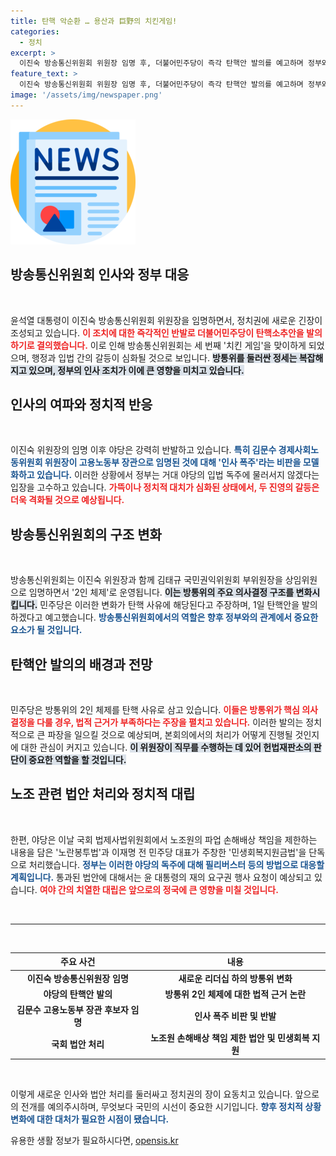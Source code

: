 ```yaml
---
title: 탄핵 악순환 … 용산과 巨野의 치킨게임!
categories:
  - 정치
excerpt: >
  이진숙 방송통신위원회 위원장 임명 후, 더불어민주당이 즉각 탄핵안 발의를 예고하며 정부와 야당 간 대치가 격화되고 있다. 윤석열 대통령의 강력한 인사 폭주 속에서 방통위 치킨 게임이 시작됐다. 이목을 끄는 이번 정치적 갈등의 결과는?
feature_text: >
  이진숙 방송통신위원회 위원장 임명 후, 더불어민주당이 즉각 탄핵안 발의를 예고하며 정부와 야당 간 대치가 격화되고 있다. 윤석열 대통령의 강력한 인사 폭주 속에서 방통위 치킨 게임이 시작됐다. 이목을 끄는 이번 정치적 갈등의 결과는?
image: '/assets/img/newspaper.png'
---
```


<p><img src="/assets/img/newspaper.png" alt="kimp 속보" /></p>

<h2 data-ke-size="size26">방송통신위원회 인사와 정부 대응</h2>

<p data-ke-size="size16">&nbsp;</p>

<p>윤석열 대통령이 이진숙 방송통신위원회 위원장을 임명하면서, 정치권에 새로운 긴장이 조성되고 있습니다. <b><span style="color: #ee2323;">이 조치에 대한 즉각적인 반발로 더불어민주당이 탄핵소추안을 발의하기로 결의했습니다.</span></b> 이로 인해 방송통신위원회는 세 번째 '치킨 게임'을 맞이하게 되었으며, 행정과 입법 간의 갈등이 심화될 것으로 보입니다. <b><span style="background-color: #21538527;">방통위를 둘러싼 정세는 복잡해지고 있으며, 정부의 인사 조치가 이에 큰 영향을 미치고 있습니다.</span></b> </p>

<h2 data-ke-size="size26">인사의 여파와 정치적 반응</h2>

<p data-ke-size="size16">&nbsp;</p>

<p>이진숙 위원장의 임명 이후 야당은 강력히 반발하고 있습니다. <b><span style="color: #1a5490;">특히 김문수 경제사회노동위원회 위원장이 고용노동부 장관으로 임명된 것에 대해 '인사 폭주'라는 비판을 모델화하고 있습니다.</span></b> 이러한 상황에서 정부는 거대 야당의 입법 독주에 물러서지 않겠다는 입장을 고수하고 있습니다. <b><span style="color: #ee2323;">가뜩이나 정치적 대치가 심화된 상태에서, 두 진영의 갈등은 더욱 격화될 것으로 예상됩니다.</span></b> </p>

<h2 data-ke-size="size26">방송통신위원회의 구조 변화</h2>

<p data-ke-size="size16">&nbsp;</p>

<p>방송통신위원회는 이진숙 위원장과 함께 김태규 국민권익위원회 부위원장을 상임위원으로 임명하면서 '2인 체제'로 운영됩니다. <b><span style="background-color: #21538527;">이는 방통위의 주요 의사결정 구조를 변화시킵니다.</span></b> 민주당은 이러한 변화가 탄핵 사유에 해당된다고 주장하며, 1일 탄핵안을 발의하겠다고 예고했습니다. <b><span style="color: #1a5490;">방송통신위원회에서의 역할은 향후 정부와의 관계에서 중요한 요소가 될 것입니다.</span></b> </p>

<h2 data-ke-size="size26">탄핵안 발의의 배경과 전망</h2>

<p data-ke-size="size16">&nbsp;</p>

<p>민주당은 방통위의 2인 체제를 탄핵 사유로 삼고 있습니다. <b><span style="color: #ee2323;">이들은 방통위가 핵심 의사결정을 다룰 경우, 법적 근거가 부족하다는 주장을 펼치고 있습니다.</span></b> 이러한 발의는 정치적으로 큰 파장을 일으킬 것으로 예상되며, 본회의에서의 처리가 어떻게 진행될 것인지에 대한 관심이 커지고 있습니다. <b><span style="background-color: #21538527;">이 위원장이 직무를 수행하는 데 있어 헌법재판소의 판단이 중요한 역할을 할 것입니다.</span></b> </p>

<h2 data-ke-size="size26">노조 관련 법안 처리와 정치적 대립</h2>

<p data-ke-size="size16">&nbsp;</p>

<p>한편, 야당은 이날 국회 법제사법위원회에서 노조원의 파업 손해배상 책임을 제한하는 내용을 담은 '노란봉투법'과 이재명 전 민주당 대표가 주창한 '민생회복지원금법'을 단독으로 처리했습니다. <b><span style="color: #1a5490;">정부는 이러한 야당의 독주에 대해 필리버스터 등의 방법으로 대응할 계획입니다.</span></b> 통과된 법안에 대해서는 윤 대통령의 재의 요구권 행사 요청이 예상되고 있습니다. <b><span style="color: #ee2323;">여야 간의 치열한 대립은 앞으로의 정국에 큰 영향을 미칠 것입니다.</span></b> </p>

<p data-ke-size="size16">&nbsp;</p>

<hr />

<p data-ke-size="size16">&nbsp;</p>

<table style="width: 100%; border-collapse: collapse;">
<thead>
<tr>
<th style="text-align: center;"><b>주요 사건</b></th>
<th style="text-align: center;"><b>내용</b></th>
</tr>
</thead>
<tbody>
<tr>
<td style="text-align: center; height: 17px;"><b>이진숙 방송통신위원장 임명</b></td>
<td style="text-align: center; height: 17px;"><b>새로운 리더십 하의 방통위 변화</b></td>
</tr>
<tr>
<td style="text-align: center; height: 17px;"><b>야당의 탄핵안 발의</b></td>
<td style="text-align: center; height: 17px;"><b>방통위 2인 체제에 대한 법적 근거 논란</b></td>
</tr>
<tr>
<td style="text-align: center; height: 17px;"><b>김문수 고용노동부 장관 후보자 임명</b></td>
<td style="text-align: center; height: 17px;"><b>인사 폭주 비판 및 반발</b></td>
</tr>
<tr>
<td style="text-align: center; height: 17px;"><b>국회 법안 처리</b></td>
<td style="text-align: center; height: 17px;"><b>노조원 손해배상 책임 제한 법안 및 민생회복 지원</b></td>
</tr>
</tbody>
</table>

<p data-ke-size="size16">&nbsp;</p> 

<p>이렇게 새로운 인사와 법안 처리를 둘러싸고 정치권의 장이 요동치고 있습니다. 앞으로의 전개를 예의주시하며, 무엇보다 국민의 시선이 중요한 시기입니다. <b><span style="color: #1a5490;">향후 정치적 상황 변화에 대한 대처가 필요한 시점이 됐습니다.</span></b></p>
유용한 생활 정보가 필요하시다면, <a href="https://opensis.kr" rel="dofollow">opensis.kr</a>


